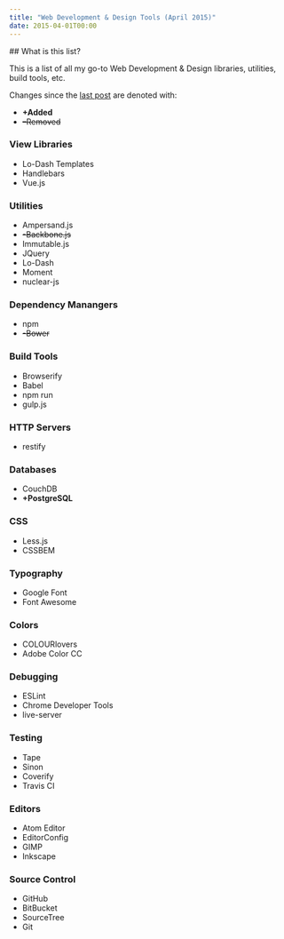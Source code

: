 ```yaml
---
title: "Web Development & Design Tools (April 2015)"
date: 2015-04-01T00:00
---
```


<post-header />
## What is this list?

This is a list of all my go-to Web Development & Design libraries, utilities, build tools, etc.

Changes since the [last post](./2015-02-03_Web_Dev_and_Design_Tools.md) are denoted with:

- **+Added**
- ~~–Removed~~

### View Libraries

- Lo-Dash Templates
- Handlebars
- Vue.js

### Utilities

- Ampersand.js
- ~~-Backbone.js~~
- Immutable.js
- JQuery
- Lo-Dash
- Moment
- nuclear-js

### Dependency Manangers

- npm
- ~~-Bower~~

### Build Tools

- Browserify
- Babel
- npm run
- gulp.js

### HTTP Servers

- restify

### Databases

- CouchDB
- **+PostgreSQL**

### CSS

- Less.js
- CSSBEM

### Typography

- Google Font
- Font Awesome

### Colors

- COLOURlovers
- Adobe Color CC

### Debugging

- ESLint
- Chrome Developer Tools
- live-server

### Testing

- Tape
- Sinon
- Coverify
- Travis CI

### Editors

- Atom Editor
- EditorConfig
- GIMP
- Inkscape

### Source Control

- GitHub
- BitBucket
- SourceTree
- Git

